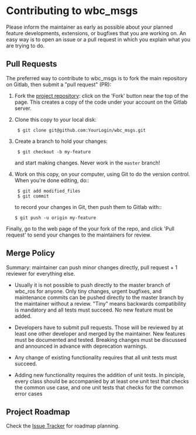 # Contributing to wbc_msgs

Please inform the maintainer as early as possible about your planned
feature developments, extensions, or bugfixes that you are working on.
An easy way is to open an issue or a pull request in which you explain
what you are trying to do.

## Pull Requests

The preferred way to contribute to wbc_msgs is to fork the main repository on Gitlab, then submit a "pull request"
(PR):

1. Fork the [project repository](https://git.hb.dfki.de/dfki-control/wbc/wbc_msgs):
   click on the 'Fork' button near the top of the page. This creates a copy of
   the code under your account on the Gitlab server.

3. Clone this copy to your local disk:

        $ git clone git@github.com:YourLogin/wbc_msgs.git

4. Create a branch to hold your changes:

        $ git checkout -b my-feature

    and start making changes. Never work in the ``master`` branch!

5. Work on this copy, on your computer, using Git to do the version
   control. When you're done editing, do::

        $ git add modified_files
        $ git commit

    to record your changes in Git, then push them to Gitlab with::

       $ git push -u origin my-feature

Finally, go to the web page of the your fork of the repo,
and click 'Pull request' to send your changes to the maintainers for review.

## Merge Policy

Summary: maintainer can push minor changes directly, pull request + 1 reviewer for everything else.

* Usually it is not possible to push directly to the master branch of wbc_ros for anyone. Only tiny changes, urgent bugfixes, and maintenance commits can be pushed directly to the master branch by the maintainer without a review. "Tiny" means backwards compatibility is mandatory and all tests must succeed. No new feature must be added.

* Developers have to submit pull requests. Those will be reviewed by at least one other developer and merged by the maintainer. New features must be documented and tested. Breaking changes must be discussed and announced in advance with deprecation warnings.

* Any change of existing functionality requires that all unit tests must succeed. 

* Adding new functionality requires the addition of unit tests. In pinciple, every class should be accompanied by at least one unit test that checks the common use case, and one unit tests that checks for the common error cases

## Project Roadmap

Check the [Issue Tracker](https://git.hb.dfki.de/dfki-control/wbc/wbc_msgs/-/issues) for roadmap planning. 
